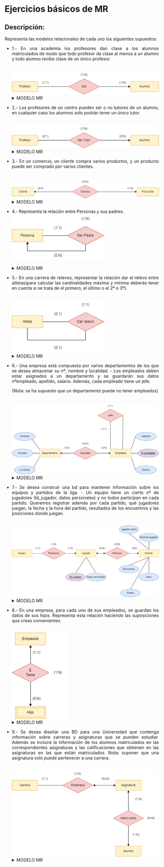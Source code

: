 <div align="justify">

# Ejercicios básicos de MR
## Descripción:
Representa las modelos relacionales de cada uno los siguientes supuestos:

- 1.- En una academia los profesores dan clase a los alumnos matriculados de modo que todo profesor da clase al menos a un alumno y todo alumno recibe clase de un único profesor.

    </br>
    <img src="https://github.com/samugd17/base-datos-bae-/blob/main/TAREAS/Tarea2/IM%C3%81GENES/E_R-E_R%20N%C2%BA1.drawio.png">
    </br>
    
  <details>
        <summary>MODELO MR</summary>
    </br>
    <img src="https://github.com/samugd17/base-datos-bae-/blob/main/TAREAS/Tarea7/IMG/MR1.drawio.png">
    </br>

  </details>     


- 2.- Los profesores de un centro pueden ser o no tutores de un alumno, en cualquier caso los alumnos solo podrán tener un único tutor.

  </br>
  <img src="https://github.com/samugd17/base-datos-bae-/blob/main/TAREAS/Tarea2/IM%C3%81GENES/E_R-E_R%20N%C2%BA2.drawio.png">
  </br>

  <details>
      <summary>MODELO MR</summary>
  </br>
  <img src="https://github.com/samugd17/base-datos-bae-/blob/main/TAREAS/Tarea7/IMG/MR2.drawio.png">
  </br>

  </details>

- 3.- En un comercio, un cliente compra varios productos, y un producto puede ser comprado por varios clientes.

  </br>
  <img src="https://github.com/samugd17/base-datos-bae-/blob/main/TAREAS/Tarea2/IM%C3%81GENES/E_R-E_R%20N%C2%BA3.drawio.png">
  </br>

  <details>
        <summary>MODELO MR</summary>
    </br>
    <img src="https://github.com/samugd17/base-datos-bae-/blob/main/TAREAS/Tarea7/IMG/MR3.drawio.png">
    </br>

  </details>
  
- 4.- Representa la relación entre Personas y sus padres.
    </br>
    <img src="https://github.com/samugd17/base-datos-bae-/blob/main/TAREAS/Tarea2/IM%C3%81GENES/E_R-E_R%20N%C2%BA4.drawio.png">
    </br>

  <details>
        <summary>MODELO MR</summary>
    </br>
    <img src="https://github.com/samugd17/base-datos-bae-/blob/main/TAREAS/Tarea7/IMG/MR4.drawio.png">
    </br>

  </details>

- 5.- En una carrera de relevos, representar la relación dar el relevo entre atletas(para calcular las cardinalidades máxima y mínima deberás tener en cuenta si se trata de el primero, el último o el 2º o 3º).

  </br>
  <img src="https://github.com/samugd17/base-datos-bae-/blob/main/TAREAS/Tarea2/IM%C3%81GENES/E_R-E_R%20N%C2%BA5.drawio.png">
  </br>
  
  <details>
      <summary>MODELO MR</summary>
  </br>
  <img src="https://github.com/samugd17/base-datos-bae-/blob/main/TAREAS/Tarea7/IMG/MR5.drawio.png">
  </br>

</details>

- 6.- Una empresa está compuesta por varios departamentos de los que se desea almacenar su nº, nombre y localidad. - Los empleados deben estar asignados a un departamento y se guardarán sus datos nºempleado, apellido, salario. Además, cada empleado tiene un jefe.

  (Nota: se ha supuesto que un departamento puede no tener empleados)
  
  </br>
  <img src="https://github.com/samugd17/base-datos-bae-/blob/main/TAREAS/Tarea2/IM%C3%81GENES/E_R-E_R%20N%C2%BA6.drawio.png">
  </br>

    <details>
          <summary>MODELO MR</summary>
      </br>
      <img src="https://github.com/samugd17/base-datos-bae-/blob/main/TAREAS/Tarea7/IMG/MR6.drawio.png">
      </br>

    </details>

- 7.- Se desea construir una bd para mantener información sobre los equipos y partidos de la liga. - Un equipo tiene un cierto nº de jugadores (Id_jugador, datos personales) y no todos participan en cada partido. Queremos registrar además por cada partido, qué jugadores juegan, la fecha y la hora del partido, resultados de los encuentros y las posiciones donde juegan.

  </br>
  <img src="https://github.com/samugd17/base-datos-bae-/blob/main/TAREAS/Tarea2/IM%C3%81GENES/E_R-E_R%20N%C2%BA7.drawio.png">
  </br>

  <details>
        <summary>MODELO MR</summary>
    </br>
    <img src="https://github.com/samugd17/base-datos-bae-/blob/main/TAREAS/Tarea7/IMG/MR7.drawio.png">
    </br>

  </details>
  
- 8.- En una empresa, para cada uno de sus empleados, se guardan los datos de sus hijos. Representa esta relación haciendo las suposiciones que creas convenientes.

    </br>
    <img src="https://github.com/samugd17/base-datos-bae-/blob/main/TAREAS/Tarea2/IM%C3%81GENES/E_R-E_R%20N%C2%BA8.drawio.png">
    </br>

  <details>
        <summary>MODELO MR</summary>
    </br>
      <img src="https://github.com/samugd17/base-datos-bae-/blob/main/TAREAS/Tarea7/IMG/MR8.drawio.png">
    </br>

  </details>
  
- 9.- Se desea diseñar una BD para una Universidad que contenga información sobre carreras y asignaturas que se pueden estudiar. Además se incluirá la información de los alumnos matriculados en las correspondientes asignaturas y las calificaciones que obtienen en las asignaturas en las que están matriculados. Nota: suponer que una asignatura solo puede pertenecer a una carrera.

    </br>
    <img src="https://github.com/samugd17/base-datos-bae-/blob/main/TAREAS/Tarea2/IM%C3%81GENES/E_R-E_R%20N%C2%BA9.drawio.png">
    </br>

  <details>
        <summary>MODELO MR</summary>
    </br>
      <img src="https://github.com/samugd17/base-datos-bae-/blob/main/TAREAS/Tarea7/IMG/MR9.drawio.png">
    </br>

  </details>

 </div>
